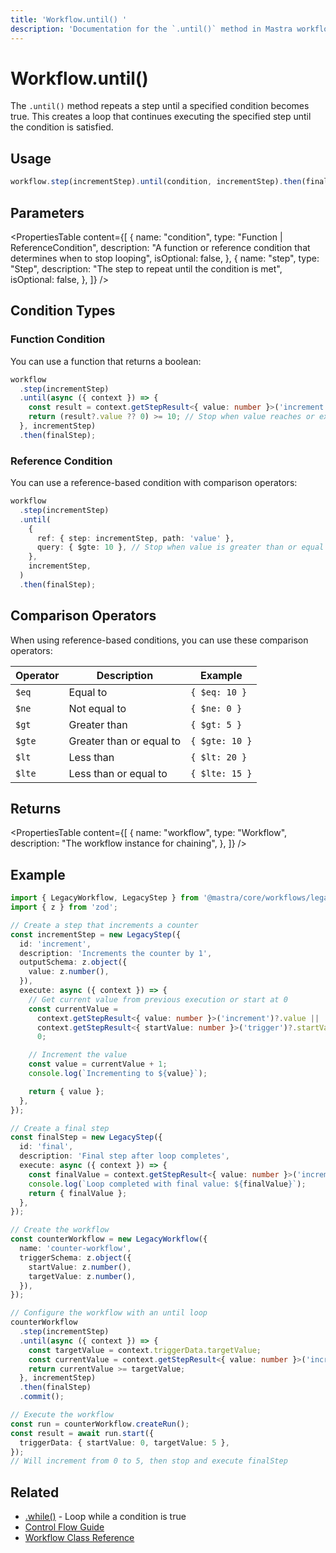 ```yaml
---
title: 'Workflow.until() '
description: 'Documentation for the `.until()` method in Mastra workflows, which repeats a step until a specified condition becomes true.'
---
```


# Workflow.until()

The `.until()` method repeats a step until a specified condition becomes true. This creates a loop that continues executing the specified step until the condition is satisfied.

## Usage

```typescript
workflow.step(incrementStep).until(condition, incrementStep).then(finalStep);
```

## Parameters

<PropertiesTable
content={[
{
name: "condition",
type: "Function | ReferenceCondition",
description:
"A function or reference condition that determines when to stop looping",
isOptional: false,
},
{
name: "step",
type: "Step",
description: "The step to repeat until the condition is met",
isOptional: false,
},
]}
/>

## Condition Types

### Function Condition

You can use a function that returns a boolean:

```typescript
workflow
  .step(incrementStep)
  .until(async ({ context }) => {
    const result = context.getStepResult<{ value: number }>('increment');
    return (result?.value ?? 0) >= 10; // Stop when value reaches or exceeds 10
  }, incrementStep)
  .then(finalStep);
```

### Reference Condition

You can use a reference-based condition with comparison operators:

```typescript
workflow
  .step(incrementStep)
  .until(
    {
      ref: { step: incrementStep, path: 'value' },
      query: { $gte: 10 }, // Stop when value is greater than or equal to 10
    },
    incrementStep,
  )
  .then(finalStep);
```

## Comparison Operators

When using reference-based conditions, you can use these comparison operators:

| Operator | Description              | Example        |
| -------- | ------------------------ | -------------- |
| `$eq`    | Equal to                 | `{ $eq: 10 }`  |
| `$ne`    | Not equal to             | `{ $ne: 0 }`   |
| `$gt`    | Greater than             | `{ $gt: 5 }`   |
| `$gte`   | Greater than or equal to | `{ $gte: 10 }` |
| `$lt`    | Less than                | `{ $lt: 20 }`  |
| `$lte`   | Less than or equal to    | `{ $lte: 15 }` |

## Returns

<PropertiesTable
content={[
{
name: "workflow",
type: "Workflow",
description: "The workflow instance for chaining",
},
]}
/>

## Example

```typescript
import { LegacyWorkflow, LegacyStep } from '@mastra/core/workflows/legacy';
import { z } from 'zod';

// Create a step that increments a counter
const incrementStep = new LegacyStep({
  id: 'increment',
  description: 'Increments the counter by 1',
  outputSchema: z.object({
    value: z.number(),
  }),
  execute: async ({ context }) => {
    // Get current value from previous execution or start at 0
    const currentValue =
      context.getStepResult<{ value: number }>('increment')?.value ||
      context.getStepResult<{ startValue: number }>('trigger')?.startValue ||
      0;

    // Increment the value
    const value = currentValue + 1;
    console.log(`Incrementing to ${value}`);

    return { value };
  },
});

// Create a final step
const finalStep = new LegacyStep({
  id: 'final',
  description: 'Final step after loop completes',
  execute: async ({ context }) => {
    const finalValue = context.getStepResult<{ value: number }>('increment')?.value;
    console.log(`Loop completed with final value: ${finalValue}`);
    return { finalValue };
  },
});

// Create the workflow
const counterWorkflow = new LegacyWorkflow({
  name: 'counter-workflow',
  triggerSchema: z.object({
    startValue: z.number(),
    targetValue: z.number(),
  }),
});

// Configure the workflow with an until loop
counterWorkflow
  .step(incrementStep)
  .until(async ({ context }) => {
    const targetValue = context.triggerData.targetValue;
    const currentValue = context.getStepResult<{ value: number }>('increment')?.value ?? 0;
    return currentValue >= targetValue;
  }, incrementStep)
  .then(finalStep)
  .commit();

// Execute the workflow
const run = counterWorkflow.createRun();
const result = await run.start({
  triggerData: { startValue: 0, targetValue: 5 },
});
// Will increment from 0 to 5, then stop and execute finalStep
```

## Related

- [.while()](./while) - Loop while a condition is true
- [Control Flow Guide](/docs/workflows-legacy/control-flow)
- [Workflow Class Reference](./workflow)

